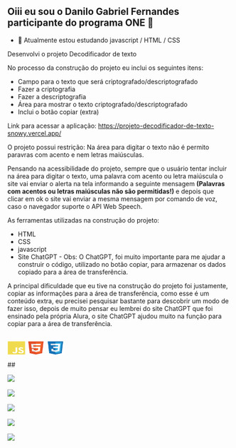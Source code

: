 ﻿## Oiii eu sou o Danilo Gabriel Fernandes participante do programa ONE 👋

- 🌱 Atualmente estou estudando javascript / HTML / CSS

Desenvolvi o projeto Decodificador de texto

No processo da construção do projeto eu inclui os seguintes itens:

- Campo para o texto que será criptografado/descriptografado
- Fazer a criptografia
- Fazer a descriptografia
- Área para mostrar o texto criptografado/descriptografado
- Inclui o botão copiar (extra)

Link para acessar a aplicação: https://projeto-decodificador-de-texto-snowy.vercel.app/

O projeto possui restrição: Na área para digitar o texto não é permito paravras com acento e nem letras maiúsculas.

Pensando na acessibilidade do projeto, sempre que o usuário tentar incluir na área para digitar o texto, uma palavra com acento ou letra maiúscula o site vai enviar o alerta na tela informando a seguinte mensagem **(Palavras com acentos ou letras maiúsculas não são permitidas!)** e depois que clicar em ok o site vai enviar a mesma mensagem por comando de voz, caso o navegador suporte o API Web Speech.

As ferramentas utilizadas na construção do projeto:

- HTML
- CSS
- javascript
- Site ChatGPT - Obs: O ChatGPT, foi muito importante para me ajudar a construir o código, utilizado no botão copiar, para armazenar os dados copiado para a área de transferência.

A principal dificuldade que eu tive na construção do projeto foi justamente, copiar as informações para a área de transferência, como esse é um conteúdo extra, eu precisei pesquisar bastante para descobrir um modo de fazer isso, depois de muito pensar eu lembrei do site ChatGPT que foi ensinado pela própria Alura, o site ChatGPT ajudou muito na função para copiar para a área de transferência.

<div style="display: inline\_block"><br>

<img align="center" alt="Rafa-Js" height="30" width="40" src="https://raw.githubusercontent.com/devicons/devicon/master/icons/javascript/javascript-plain.svg">

<img align="center" alt="Rafa-HTML" height="30" width="40" src="https://raw.githubusercontent.com/devicons/devicon/master/icons/html5/html5-original.svg">

<img align="center" alt="Rafa-CSS" height="30" width="40" src="https://raw.githubusercontent.com/devicons/devicon/master/icons/css3/css3-original.svg">

</div>

\##

<div>

<a href="https://www.youtube.com/@dangerexplay2429" target="\_blank"><img src="https://img.shields.io/badge/YouTube-FF0000?style=for-the-badge&logo=youtube&logoColor=white" target="\_blank"></a>

<a href="https://www.instagram.com/danilo\_gfer" target="\_blank"><img src="https://img.shields.io/badge/-Instagram-%23E4405F?style=for-the-badge&logo=instagram&logoColor=white" target="\_blank"></a>

<a href="https://discord.gg/3pnqUfKeSF" target="\_blank"><img src="https://img.shields.io/badge/Discord-7289DA?style=for-the-badge&logo=discord&logoColor=white" target="\_blank"></a>

<a href = "mailto:danilo.gafer@gmail.com"><img src="https://img.shields.io/badge/-Gmail-%23333?style=for-the-badge&logo=gmail&logoColor=white" target="\_blank"></a>

<a href="https://www.linkedin.com/in/danilo-fernandes-analyst/" target="\_blank"><img src="https://img.shields.io/badge/-LinkedIn-%230077B5?style=for-the-badge&logo=linkedin&logoColor=white" target="\_blank"></a>

</div>
